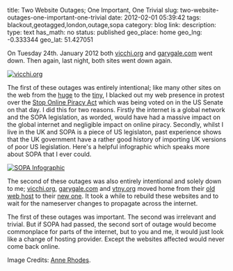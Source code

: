 title: Two Website Outages; One Important, One Trivial
slug: two-website-outages-one-important-one-trivial
date: 2012-02-01 05:39:42
tags: blackout,geotagged,london,outage,sopa
category: blog
link: 
description: 
type: text
has_math: no
status: published
geo_place: home
geo_lng: -0.333344
geo_lat: 51.427051

On Tuesday 24th. January 2012 both [vicchi.org](/ "/") and [garygale.com](https://www.garygale.com/ "https://www.garygale.com/") went down. Then again, last night, both sites went down again.

[![](/wp-content/uploads/2012/02/vicchi.org_.png "vicchi.org")](/wp-content/uploads/2012/02/vicchi.org_.png "/wp-content/uploads/2012/02/vicchi.org_.png")

The first of these outages was entirely intentional; like many other sites on the web from the [huge](https://en.wikipedia.org/wiki/Main_Page "https://en.wikipedia.org/wiki/Main_Page") to the [tiny](/ "/"), I blacked out my web presence in protest over the [Stop Online Piracy Act](https://americancensorship.org/ "https://americancensorship.org/") which was being voted on in the US Senate on that day. I did this for two reasons. Firstly the internet is a global network and the SOPA legislation, as worded, would have had a massive impact on the global internet and negligible impact on online piracy. Secondly, whilst I live in the UK and SOPA is a piece of US legislaton, past experience shows that the UK government have a rather good history of importing UK versions of poor US legislation. Here's a helpful infographic which speaks more about SOPA that I ever could.

<!-- TEASER_END -->

[![](/wp-content/uploads/2012/02/SOPA-Infographic.jpg "SOPA Infographic")](/wp-content/uploads/2012/02/SOPA-Infographic.jpg "/wp-content/uploads/2012/02/SOPA-Infographic.jpg")

The second of these outages was also entirely intentional and solely down to me; [vicchi.org](/ "/"), [garygale.com](https://www.garygale.com/ "https://www.garygale.com/") and [vtny.org](https://vtny.org/ "https://vtny.org/") moved home from their [old web host](https://www.justhost.com/ "https://www.justhost.com/") to their [new one](https://www.tsohost.co.uk/ "https://www.tsohost.co.uk/"). It took a while to rebuild these websites and to wait for the nameserver changes to propagate across the internet.

The first of these outages was important. The second was irrelevant and trivial. But if SOPA had passed, the second sort of outage would become commonplace for parts of the internet, but to you and me, it would just look like a change of hosting provider. Except the websites affected would never come back online.



Image Credits: [Anne Rhodes](https://matadornetwork.com/change/infographic-why-the-movie-industry-is-so-wrong-about-sopa/ "https://matadornetwork.com/change/infographic-why-the-movie-industry-is-so-wrong-about-sopa/").



